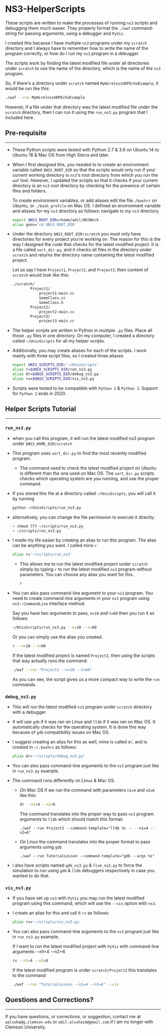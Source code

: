 # **NS3-HelperScripts**
These scripts are written to make the processes of running `ns3` scripts and debugging them much easier. They properly format the `./waf` command-string for passing arguments, using a debugger and `PyViz`. 

I created this because I have multiple `ns3` programs under my `scratch` directory and I always have to remember how to write the name of the program correctly, or how do I run my `ns3` program in a debugger.

The scripts work by finding the latest modified file under all directories under `scratch` to use the name of the directory, which is the name of the `ns3` program.

So, if there's a directory under `scratch` named `MyWirelessUDPEchoExample`, it would be run like this:
``` bash
./waf --run MyWirelessUDPEchoExample
```
However, if a file under that directory was the latest modified file under the `scratch` directory, then I can run it using the `run_ns3.py` program that I included here.


## **Pre-requisite**
----------------
* These Python scripts were tested with Python 2.7 & 3.6 on Ubuntu 14 to Ubuntu 18 & Mac OS from High Sierra and later.

* When I first designed this, you needed to to create an environment variable called `$NS3_ROOT_DIR` so that the scripts would only run if your current working directory is `ns3`'s root directory from which you run the `waf` tool. *However*, I updated the scripts so that it checks if your current directory is an `ns3` root directory by checking for the presence of certain files and folders.

    To create environment variables, or add aliases edit the file`./bashrc` on Ubuntu, or `./bash_profile` on Mac OS. I defined an environment variable and aliases for my `ns3` directory as follows: navigate to my `ns3` directory.
    ```bash
    export $NS3_ROOT_DIR=/home/adil/NS3Work
    alias gons='cd $NS3_ROOT_DIR'
    ```
*  Under the directory `$NS3_ROOT_DIR/scratch` you *must* only have directories for every project you're working on. The reason for this is the way I designed the code that checks for the latest modified project. It is a file called `sort_dir.py`, and it checks all files in the directory under `scratch` and returns the directory name containing the latest modified project. 

    Let us say I have `Project1`, `Project2`, and `Project3`, then content of `scratch` would look like this:
    ```bash
    ./scratch/
            Project1/
                project1-main.cc
                SomeClass.cc
                SomeClass.h
            Project2/
                project2-main.cc
            Project3/
                project3-main.cc
    ```

* The helper scripts are written in Python in multiple `.py` files. Place all those `.py` files in one directory. On my computer, I created a directory called `~/UnixScripts` for all my helper scripts.

* Additionally, you may create aliases for each of the scripts. I work mainly with three script files, so I created three aliases
    ```bash
    export UNIX_SCRIPTS_DIR='~/UnixScripts'
    alias r=$UNIX_SCRIPTS_DIR/run_ns3.py
    alias dr=$UNIX_SCRIPTS_DIR/debug_ns3.py
    alias rv=$UNIX_SCRIPTS_DIR/vis_ns3.py
    ```
* Scripts were tested to be compatible with `Python 2` & `Python 3`. Support for `Python 2` ends in 2020.


## **Helper Scripts Tutorial**
----
### **`run_ns3.py`**
 * when you call this program, it will run the latest modified ns3 program under `$NS3_HOME_DIR/scratch`
 * This program uses `sort_dir.py` to find the most recently modified program.
    - The command used to check the latest modified project on Ubuntu is different than the one used on Mac OS. The `sort_dir.py` scripts checks which operating system are you running, and use the proper command.
 * If you stored this file at a directory called `~/UnixScripts`, you will call it by running
    ```bash
    python ~/UnixScripts/run_ns3.py
    ```
* alternatively, you can change the file permission to execute it directly:
    ```bash
    > chmod 777 ~/scripts/run_ns3.py
    > ~/scripts/run_ns3.py
    ```
* I made my life easier by creating an alias to run this program. The alias can be anything you want. I called mine `r`
    ```bash
    alias r='~/scripts/run_ns3'
    ```
    - This allows me to run the latest modified project under `scratch` simply by typing `r` to run the latest modified `ns3` program without parameters. You can choose any alias you want for this.
        ```bash
        r
        ``` 
* You can also pass command-line argument to your `ns3` program. You need to create command-line arguments in your `ns3` program using `ns3::CommandLine` interface method. 

    Say you have two arguments to pass, `n=10` and `t=60` then you run it as follows:
    ```bash
    ~/UnixScripts/run_ns3.py --n=10 --t=60
    ```
    Or you can simply use the alias you created.
    ```bash 
   r --n=10 --t=60  
    ```
    If the latest modified project is named `Project2`, then using the scripts that way actually runs the command: 
    ```bash
    ./waf --run "Project2 --n=10 --t=60"
    ```
    As you can see, the script gives us a more compact way to write the `run` commands.
### **`debug_ns3.py`**
* This will run the latest modified `ns3` program under `scratch` directory with a debugger.

* It will use `gdb` if it was ran on Linux and `lldb` if it was ran on Mac OS. It automatically checks for the operating system. It is done this way because of `gdb` compatibility issues on Mac OS.

* I suggest creating an alias for this as well, mine is called `dr`, and is created in `~/.bashrc` as follows:
    ```bash
    alias dr='~/scripts/debug_ns3.py'
    ```
* You can also pass command-line arguments to the `ns3` program just like in `run_ns3.py` example.

* The command runs differently on Linux & Mac OS.

    - *On Mac OS* if we run the command with parameters `n1=4` and `n2=6` like this:
        ```bash
        dr --n1=4 --n2=6
        ```
        The command translates into the proper way to pass `ns3` program arguments to `lldb` which should match this format:
        ```text
        ./waf --run Project2 --command-template="lldb %s -- --n1=4 --n2=6"
        ```
    - *On Linux* the command translates into the proper format to pass arguments using `gdb`
        ```text
        ./waf --run TutorialLesson --command-template="gdb --args %s"
        ```
* I also have scripts named `gdb_ns3.py` & `llvm_ns3.py` to force the simulation to run using `gdb` & `lldb` debuggers respectively in case you wanted to do that.

### **`vis_ns3.py`**
* If you have set up `ns3` with `PyViz` you may run the latest modified program using this command, which will use the `--vis` option with `ns3`.
* I create an alias for this and call it `rv` as follows:
    ```bash
    alias rv='~/scripts/vis_ns3.py'
    ```
* You can also pass command-line arguments to the `ns3` program just like in `run_ns3.py` example.

    If I want to run the latest modified project with `PyViz` with command-line arguments --n1=4 --n2=6
    ```bash
    rv --n1=4 --n2=6
    ```
    If the latest modified program is under `scratch/Project2` this translates to the command
    ```bash
    ./waf --run "TutorialLesson --n1=4 --n2=6" --vis
    ```

## **Questions and Corrections?**
-----
If you have questions, or corrections, or suggestion, contact me at `aalsuha@g.clemson.edu` or `adil.alsuhaim@gmail.com` if I am no longer with Clemson University. 